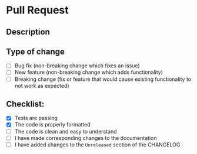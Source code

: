 # Pull Request

<!--- !!! PLEASE DELETE CONTENT THAT IS NOT RELEVANT !!! -->

## Description

<!-- A summary of the change made and how it is supposed to fix the related issue. Include relevant motivation and context. -->

<!-- Fixes #(issue) -->

## Type of change

- [ ] Bug fix (non-breaking change which fixes an issue)
- [ ] New feature (non-breaking change which adds functionality)
- [ ] Breaking change (fix or feature that would cause existing functionality to not work as expected)

## Checklist:

- [X] Tests are passing
- [X] The code is properly formatted
- [ ] The code is clean and easy to understand
- [ ] I have made corresponding changes to the documentation
- [ ] I have added changes to the `Unreleased` section of the CHANGELOG
